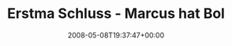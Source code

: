 ---
retweeted: false
source: <a href="http://twitter.com" rel="nofollow">Twitter Web Client</a>
entities:
  hashtags: []
  symbols: []
  user_mentions: []
  urls: []
display_text_range:
- '0'
- '112'
favorite_count: '0'
id_str: '806646641'
truncated: false
retweet_count: '0'
id: '806646641'
created_at: Thu May 08 19:37:47 +0000 2008
favorited: false
full_text: Erstma Schluss - Marcus hat Bolognese gemacht. *mjam* Dann heut Abend vlt.
  noch bisschen Pythonbuch schmökern...
lang: de
tags:
- pesos:twitter
date: '2008-05-08T19:37:47+00:00'
src: https://twitter.com/bascht/status/806646641
original_url: https://twitter.com/bascht/status/806646641
type: twitter_tweet
text: Erstma Schluss - Marcus hat Bolognese gemacht. *mjam* Dann heut Abend vlt. noch
  bisschen Pythonbuch schmökern...
title: Erstma Schluss - Marcus hat Bol

---